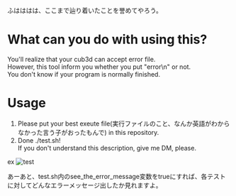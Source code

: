 ふはははは、ここまで辿り着いたことを誉めてやろう。 

# What can you do with using this?  
You'll realize that your cub3d can accept error file.  
However, this tool inform you whether you put "error\n" or not.  
You don't know if your program is normally finished. 

# Usage
1. Please put your best exeute file(実行ファイルのこと、なんか英語がわからなかった言う子がおったもんで) in this repository.  
2. Done ./test.sh!   
If you don't understand this description, give me DM, please.

ex
![test](https://user-images.githubusercontent.com/57135683/103202267-48e51880-4935-11eb-80aa-bc71c4e6bd17.png)

あーあと、test.sh内のsee_the_error_message変数をtrueにすれば、各テストに対してどんなエラーメッセージ出したか見れますよ。
